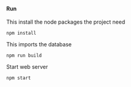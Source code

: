 #### Run 

This install the node packages the project need
```
npm install
```

This imports the database
```
npm run build
```

Start web server
```
npm start
```